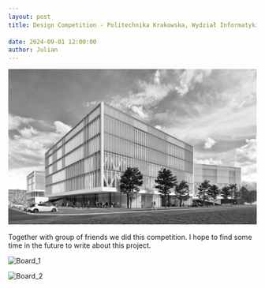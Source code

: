 ```yaml
---
layout: post  
title: Design Competition - Politechnika Krakowska, Wydział Informatyki

date: 2024-09-01 12:00:00
author: Julian
---
```

![PostPage](/images/2024_PK/PK_INF_2.jpg)

<!--excerpt-->

Together with group of friends we did this competition. I hope to find some time in the future to write about this project.  

![Board_1](/images/2024_PK/KonkursPK_Plansze_1.jpg)  

![Board_2](/images/2024_PK/KonkursPK_Plansze_2.jpg)  